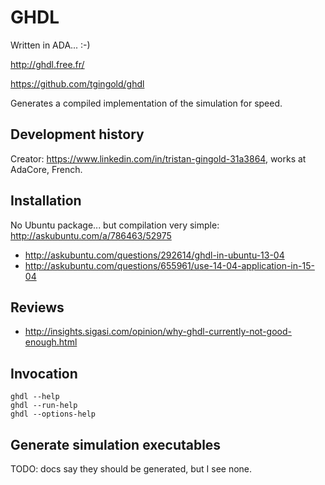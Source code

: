 # GHDL

Written in ADA... :-)

<http://ghdl.free.fr/>

<https://github.com/tgingold/ghdl>

Generates a compiled implementation of the simulation for speed.

## Development history

Creator: <https://www.linkedin.com/in/tristan-gingold-31a3864>, works at AdaCore, French.

## Installation

No Ubuntu package... but compilation very simple: <http://askubuntu.com/a/786463/52975>

- <http://askubuntu.com/questions/292614/ghdl-in-ubuntu-13-04>
- <http://askubuntu.com/questions/655961/use-14-04-application-in-15-04>

## Reviews

- <http://insights.sigasi.com/opinion/why-ghdl-currently-not-good-enough.html>

## Invocation

    ghdl --help
    ghdl --run-help
    ghdl --options-help

## Generate simulation executables

TODO: docs say they should be generated, but I see none.
